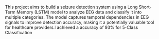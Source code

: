 This project aims to build a seizure detection system using a Long Short-Term Memory (LSTM) model to analyze EEG data and classify it into multiple categories. The model captures temporal dependencies in EEG signals to improve detection accuracy, making it a potentially valuable tool for healthcare providers.I achieved a accuracy of 93% for 5-Class Classification
